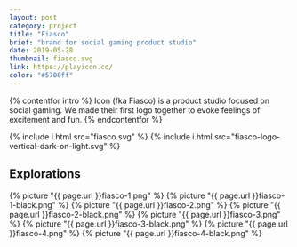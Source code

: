 ```yaml
---
layout: post
category: project
title: "Fiasco"
brief: "brand for social gaming product studio"
date: 2019-05-28
thumbnail: fiasco.svg
link: https://playicon.co/
color: "#5700ff"
---
```


{% contentfor intro %}
Icon (fka Fiasco) is a product studio focused on social gaming. We made their first logo together to evoke feelings of excitement and fun.
{% endcontentfor %}

{% include i.html src="fiasco.svg" %}
{% include i.html src="fiasco-logo-vertical-dark-on-light.svg" %}

## Explorations

<div class="two-column">
	{% picture "{{ page.url }}fiasco-1.png" %}
	{% picture "{{ page.url }}fiasco-1-black.png" %}
	{% picture "{{ page.url }}fiasco-2.png" %}
	{% picture "{{ page.url }}fiasco-2-black.png" %}
	{% picture "{{ page.url }}fiasco-3.png" %}
	{% picture "{{ page.url }}fiasco-3-black.png" %}
	{% picture "{{ page.url }}fiasco-4.png" %}
	{% picture "{{ page.url }}fiasco-4-black.png" %}
</div>
